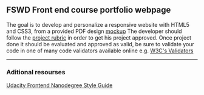 
## FSWD Front end course portfolio webpage ##

The goal is to develop and personalize a responsive website with HTML5 and CSS3, 
from a provided PDF design [mockup](https://storage.googleapis.com/supplemental_media/udacityu/2655898586/design-mockup-portfolio.pdf)
The developer should follow the [project rubric](https://review.udacity.com/#!/rubrics/45/view) in order to get his project approved.
Once project done it should be evaluated and approved as valid, be sure to validate your
code in one of many code validators available online e.g. [W3C's Validators](http://validator.w3.org/)
***
### Aditional resourses ###
[Udacity Frontend Nanodegree Style Guide](http://udacity.github.io/frontend-nanodegree-styleguide/)
